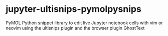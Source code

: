 # jupyter-ultisnips-pymolpysnips
PyMOL Python snippet library to edit live Jupyter notebook cells with vim or neovim using the ultisnips plugin and the browser plugin GhostText
